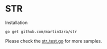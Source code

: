 # STR

Installation
```shell script
go get github.com/martin3zra/str
```

Please check the [str_test.go](https://github.com/martin3zra/str/blob/master/str_test.go) for more samples.